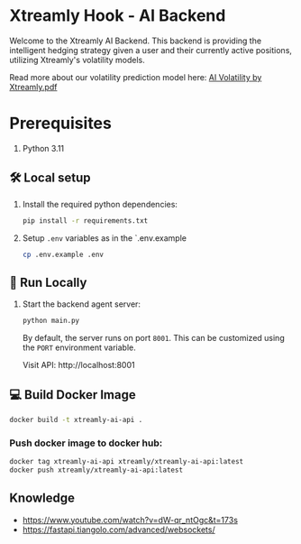 # Xtreamly Hook - AI Backend

Welcome to the Xtreamly AI Backend.
This backend is providing the intelligent hedging strategy given a user and their currently active positions, utilizing Xtreamly's volatility models.

Read more about our volatility prediction model here: [AI Volatility by Xtreamly.pdf](docs%2FAI%20Volatility%20by%20Xtreamly.pdf)

# Prerequisites

1. Python 3.11

## 🛠 Local setup

1. Install the required python dependencies:

   ```bash
   pip install -r requirements.txt
   ```

2. Setup `.env` variables as in the `.env.example

   ```bash
   cp .env.example .env
   ```

## 🚀 Run Locally

1. Start the backend agent server:

   ```bash
   python main.py
   ```

   By default, the server runs on port `8001`. This can be customized using the `PORT` environment variable.

   Visit API: http://localhost:8001

## 💻 Build Docker Image

   ```bash
   docker build -t xtreamly-ai-api .
   ```
### Push docker image to docker hub:

```bash
docker tag xtreamly-ai-api xtreamly/xtreamly-ai-api:latest
docker push xtreamly/xtreamly-ai-api:latest
```

## Knowledge

- https://www.youtube.com/watch?v=dW-qr_ntOgc&t=173s
- https://fastapi.tiangolo.com/advanced/websockets/
